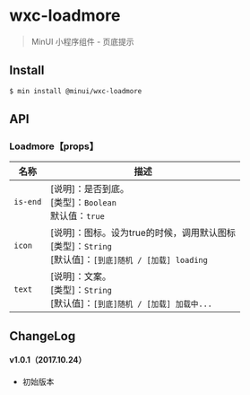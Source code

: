 # wxc-loadmore

> MinUI 小程序组件 - 页底提示

## Install

``` bash
$ min install @minui/wxc-loadmore
```

## API

### Loadmore【props】

| 名称                  | 描述                         |
|----------------------|------------------------------|
|`is-end`                | [说明]：是否到底。<br>[类型]：`Boolean`<br>默认值：`true` <br>
|`icon`               | [说明]：图标。设为true的时候，调用默认图标<br>[类型]：`String`<br>[默认值]：`[到底]随机 / [加载] loading` <br>   |
|`text`               | [说明]：文案。<br>[类型]：`String`<br>[默认值]：`[到底]随机 / [加载] 加载中...` <br>     |

##  ChangeLog

#### v1.0.1（2017.10.24）

- 初始版本

